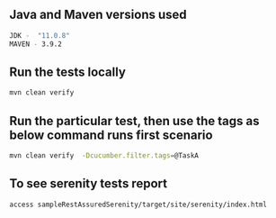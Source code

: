 ## Java and Maven versions used
```bash
JDK -  "11.0.8"
MAVEN - 3.9.2
```
## Run the tests locally
```bash
mvn clean verify
```

## Run the particular test, then use the tags as below command runs first scenario
```bash
mvn clean verify  -Dcucumber.filter.tags=@TaskA
```


## To see serenity tests report

```bash
access sampleRestAssuredSerenity/target/site/serenity/index.html
```
